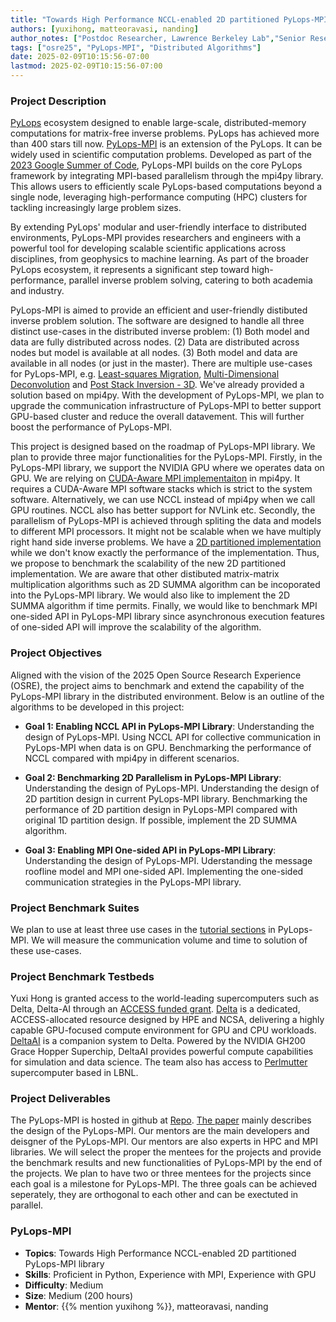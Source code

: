 ```yaml
---
title: "Towards High Performance NCCL-enabled 2D partitioned PyLops-MPI library"
authors: [yuxihong, matteoravasi, nanding]
author_notes: ["Postdoc Researcher, Lawrence Berkeley Lab","Senior Research Advisor, Shearwater GeoServices", "Research Scientist, Lawrence Berkeley Lab"]
tags: ["osre25", "PyLops-MPI", "Distributed Algorithms"]
date: 2025-02-09T10:15:56-07:00
lastmod: 2025-02-09T10:15:56-07:00
---
```


###  Project Description
<!--- PyLops and PyLops-MPI introduction --->
<!--- importance --->
[PyLops](https://github.com/PyLops/pyLops) ecosystem designed to enable large-scale, distributed-memory computations for matrix-free inverse problems. PyLops has achieved more than 400 stars till now. [PyLops-MPI](https://github.com/PyLops/pyLops-mpi) is an extension of the PyLops. It can be widely used in scientific computation problems. Developed as part of the [2023 Google Summer of Code](https://summerofcode.withgoogle.com/archive/2023/projects/eNJTJO25), PyLops-MPI builds on the core PyLops framework by integrating MPI-based parallelism through the mpi4py library. This allows users to efficiently scale PyLops-based computations beyond a single node, leveraging high-performance computing (HPC) clusters for tackling increasingly large problem sizes.

By extending PyLops' modular and user-friendly interface to distributed environments, PyLops-MPI provides researchers and engineers with a powerful tool for developing scalable scientific applications across disciplines, from geophysics to machine learning. As part of the broader PyLops ecosystem, it represents a significant step toward high-performance, parallel inverse problem solving, catering to both academia and industry. 

PyLops-MPI is aimed to provide an efficient and user-friendly distibuted inverse problem solution. The software are designed to handle all three distinct use-cases in the distributed inverse problem: (1) Both model and data are fully distributed across nodes. (2) Data are distributed across nodes but model is available at all nodes. (3) Both model and data are available in all nodes (or just in the master). There are multiple use-cases for PyLops-MPI, e.g. [Least-squares Migration](https://pylops.github.io/pylops-mpi/tutorials/lsm.html#sphx-glr-tutorials-lsm-py), [Multi-Dimensional Deconvolution](https://pylops.github.io/pylops-mpi/tutorials/mdd.html#sphx-glr-tutorials-mdd-py) and [Post Stack Inversion - 3D](https://pylops.github.io/pylops-mpi/tutorials/poststack.html#sphx-glr-tutorials-poststack-py). We've already provided a solution based on mpi4py. With the development of PyLops-MPI, we plan to upgrade the communication infrastructure of PyLops-MPI to better support GPU-based cluster and reduce the overall datavement. This will further boost the performance of PyLops-MPI. 

This project is designed based on the roadmap of PyLops-MPI library. We plan to provide three major functionalities for the PyLops-MPI. Firstly, in the PyLops-MPI library, we support the NVIDIA GPU where we operates data on GPU. We are relying on [CUDA-Aware MPI implementaiton](https://mpi4py.readthedocs.io/en/stable/tutorial.html#gpu-aware-mpi-python-gpu-arrays) in mpi4py. It requires a CUDA-Aware MPI software stacks which is strict to the system software. Alternatively, we can use NCCL instead of mpi4py when we call GPU routines. NCCL also has better support for NVLink etc. Secondly, the parallelism of PyLops-MPI is achieved through spliting the data and models to different MPI processors. It might not be scalable when we have multiply right hand side inverse problems. We have a [2D partitioned implementation](https://github.com/PyLops/pylops-mpi/issues/113) while we don't know exactly the performance of the implementation. Thus, we propose to benchmark the scalability of the new 2D partitioned implementation. We are aware that other distibuted matrix-matrix multiplication algorithms such as 2D SUMMA algorithm can be incoporated into the PyLops-MPI library. We would also like to implement the 2D SUMMA algorithm if time permits. Finally, we would like to benchmark MPI one-sided API in PyLops-MPI library since asynchronous execution features of one-sided API will improve the scalability of the algorithm. 

### Project Objectives
<!--- Our goal 2D parallisem, NCCL, one-sided MPI --->
Aligned with the vision of the 2025 Open Source Research Experience (OSRE), the project aims to benchmark and extend the capability of the PyLops-MPI library in the distributed environment. Below is an outline of the algorithms to be developed in this project: 


- **Goal 1: Enabling NCCL API in PyLops-MPI Library**: Understanding the design of PyLops-MPI. Using NCCL API for collective communication in PyLops-MPI when data is on GPU. Benchmarking the performance of NCCL compared with mpi4py in different scenarios. 

- **Goal 2: Benchmarking 2D Parallelism in PyLops-MPI Library**: Understanding the design of PyLops-MPI. Understanding the design of 2D partition design in current PyLops-MPI library. Benchmarking the performance of 2D partition design in PyLops-MPI compared with original 1D partition design. If possible, implement the 2D SUMMA algorithm. 

- **Goal 3: Enabling MPI One-sided API in PyLops-MPI Library**: Understanding the design of PyLops-MPI. Uderstanding the message roofline model and MPI one-sided API. Implementing the one-sided communication strategies in the PyLops-MPI library.

### Project Benchmark Suites
We plan to use at least three use cases in the [tutorial sections](https://pylops.github.io/pylops-mpi/tutorials/) in PyLops-MPI. We will measure the communication volume and time to solution of these use-cases.

### Project Benchmark Testbeds
Yuxi Hong is granted access to the world-leading supercomputers such as Delta, Delta-AI through an [ACCESS funded grant](https://www.xras.org/public/requests/193551-ACCESS-CIS250038). [Delta](https://docs.ncsa.illinois.edu/systems/delta/en/latest/) is a dedicated, ACCESS-allocated resource designed by HPE and NCSA, delivering a highly capable GPU-focused compute environment for GPU and CPU workloads. [DeltaAI](https://docs.ncsa.illinois.edu/systems/deltaai/en/latest/) is a companion system to Delta. Powered by the NVIDIA GH200 Grace Hopper Superchip, DeltaAI provides powerful compute capabilities for simulation and data science. The team also has access to [Perlmutter](https://docs.nersc.gov/systems/perlmutter/architecture/) supercomputer based in LBNL. 


### Project Deliverables
The PyLops-MPI is hosted in github at [Repo](https://github.com/PyLops/pyLops-mpi). [The paper](https://joss.theoj.org/papers/10.21105/joss.07512) mainly describes the design of the PyLops-MPI. Our mentors are the main developers and deisgner of the PyLops-MPI. Our mentors are also experts in HPC and MPI libraries. We will select the proper the mentees for the projects and provide the benchmark results and new functionalities of PyLops-MPI by the end of the projects.
We plan to have two or three mentees for the projects since each goal is a milestone for PyLops-MPI. The three goals can be achieved seperately, they are orthogonal to each other and can be exectuted in parallel. 

### PyLops-MPI

- **Topics**: Towards High Performance NCCL-enabled 2D partitioned PyLops-MPI library
- **Skills**: Proficient in Python, Experience with MPI, Experience with GPU
- **Difficulty**: Medium
- **Size**: Medium (200 hours)
- **Mentor**: {{% mention yuxihong %}}, matteoravasi, nanding



